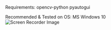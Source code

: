 Requirements:
opencv-python
pyautogui


Recommended & Tested on OS: MS Windows 10  
![Screen Recorder Image](https://github.com/pratik139patel/Personal-Projects/blob/master/Screen%20Recorder/Screen%20Recorder%20Screenshot.JPG)
